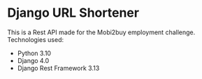 # Django URL Shortener

This is a Rest API made for the Mobi2buy employment challenge. Technologies used:

- Python 3.10
- Django 4.0
- Django Rest Framework 3.13